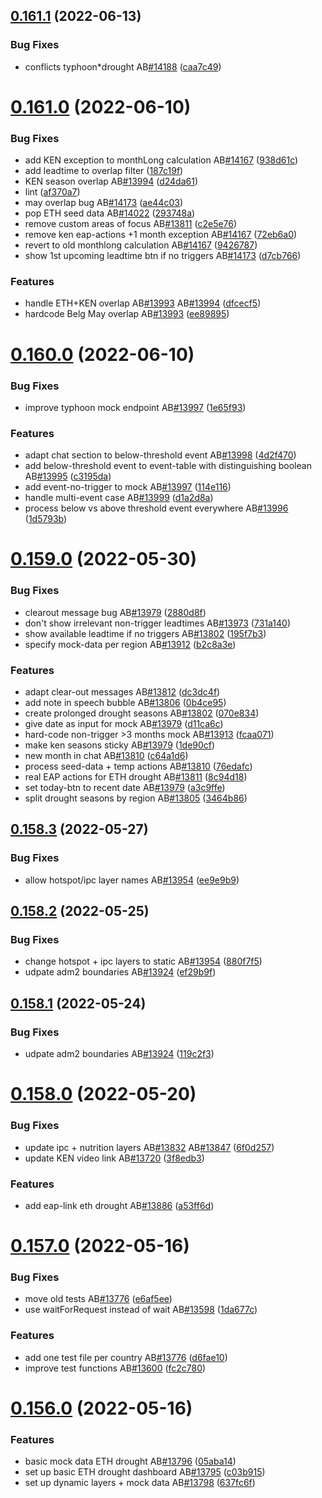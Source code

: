 ## [0.161.1](https://github.com/rodekruis/IBF-system/compare/v0.161.0...v0.161.1) (2022-06-13)


### Bug Fixes

* conflicts typhoon*drought AB[#14188](https://github.com/rodekruis/IBF-system/issues/14188) ([caa7c49](https://github.com/rodekruis/IBF-system/commit/caa7c49c397b982b0b3deaf5c70e4ef296d1f051))



# [0.161.0](https://github.com/rodekruis/IBF-system/compare/v0.160.0...v0.161.0) (2022-06-10)


### Bug Fixes

* add KEN exception to monthLong calculation AB[#14167](https://github.com/rodekruis/IBF-system/issues/14167) ([938d61c](https://github.com/rodekruis/IBF-system/commit/938d61c2819cb7ef9b935e92cd473f0eeeb3c786))
* add leadtime to overlap filter ([187c19f](https://github.com/rodekruis/IBF-system/commit/187c19f110b91f41d02987f55df935713d6a7559))
* KEN season overlap AB[#13994](https://github.com/rodekruis/IBF-system/issues/13994) ([d24da61](https://github.com/rodekruis/IBF-system/commit/d24da61354d0265b2b55c6941f42b355c55f3602))
* lint ([af370a7](https://github.com/rodekruis/IBF-system/commit/af370a7f76495e91e8e1a1463f8d2ecc507e3602))
* may overlap bug AB[#14173](https://github.com/rodekruis/IBF-system/issues/14173) ([ae44c03](https://github.com/rodekruis/IBF-system/commit/ae44c03e64195f152cf6adcd2f6c9e295346765d))
* pop ETH seed data AB[#14022](https://github.com/rodekruis/IBF-system/issues/14022) ([293748a](https://github.com/rodekruis/IBF-system/commit/293748a012ec2335d1a12e68768fcb47a26a62fd))
* remove custom areas of focus AB[#13811](https://github.com/rodekruis/IBF-system/issues/13811) ([c2e5e76](https://github.com/rodekruis/IBF-system/commit/c2e5e76babbe099308c8a8ecf81fb43bbab824bc))
* remove ken eap-actions +1 month exception AB[#14167](https://github.com/rodekruis/IBF-system/issues/14167) ([72eb6a0](https://github.com/rodekruis/IBF-system/commit/72eb6a04e14707716740636eef38abf13c907ea7))
* revert to old monthlong calculation AB[#14167](https://github.com/rodekruis/IBF-system/issues/14167) ([9426787](https://github.com/rodekruis/IBF-system/commit/94267873141506244f601185ae965814715ebba6))
* show 1st upcoming leadtime btn if no triggers AB[#14173](https://github.com/rodekruis/IBF-system/issues/14173) ([d7cb766](https://github.com/rodekruis/IBF-system/commit/d7cb766f0fc205515584e02de2a95491bc66246b))


### Features

* handle ETH+KEN overlap AB[#13993](https://github.com/rodekruis/IBF-system/issues/13993) AB[#13994](https://github.com/rodekruis/IBF-system/issues/13994) ([dfcecf5](https://github.com/rodekruis/IBF-system/commit/dfcecf5331d608995fbbee2a344af351c9e5264c))
* hardcode Belg May overlap AB[#13993](https://github.com/rodekruis/IBF-system/issues/13993) ([ee89895](https://github.com/rodekruis/IBF-system/commit/ee898954d8cdcf76500e5716b8e21f98419fb66d))



# [0.160.0](https://github.com/rodekruis/IBF-system/compare/v0.159.0...v0.160.0) (2022-06-10)


### Bug Fixes

* improve typhoon mock endpoint AB[#13997](https://github.com/rodekruis/IBF-system/issues/13997) ([1e65f93](https://github.com/rodekruis/IBF-system/commit/1e65f9304680619080b461e87d4d2cc9e3990d08))


### Features

* adapt chat section to below-threshold event AB[#13998](https://github.com/rodekruis/IBF-system/issues/13998) ([4d2f470](https://github.com/rodekruis/IBF-system/commit/4d2f4703db02b0c96f081d82629e2e469d6e288d))
* add below-threshold event to event-table with distinguishing boolean AB[#13995](https://github.com/rodekruis/IBF-system/issues/13995) ([c3195da](https://github.com/rodekruis/IBF-system/commit/c3195daedb1404401b9ad5af433233644070d30e))
* add event-no-trigger to mock AB[#13997](https://github.com/rodekruis/IBF-system/issues/13997) ([114e116](https://github.com/rodekruis/IBF-system/commit/114e116e535ffd00848cf327db6365ddbe53dbc9))
* handle multi-event case AB[#13999](https://github.com/rodekruis/IBF-system/issues/13999) ([d1a2d8a](https://github.com/rodekruis/IBF-system/commit/d1a2d8a828cbc309efb081e72ba655e96bda5b34))
* process below vs above threshold event everywhere AB[#13996](https://github.com/rodekruis/IBF-system/issues/13996) ([1d5793b](https://github.com/rodekruis/IBF-system/commit/1d5793b0c54f29b4c18ee2eb262926e4846784c0))



# [0.159.0](https://github.com/rodekruis/IBF-system/compare/v0.158.3...v0.159.0) (2022-05-30)


### Bug Fixes

* clearout message bug AB[#13979](https://github.com/rodekruis/IBF-system/issues/13979) ([2880d8f](https://github.com/rodekruis/IBF-system/commit/2880d8f805c7337e144733846d490e90b123ae82))
* don't show irrelevant non-trigger leadtimes AB[#13973](https://github.com/rodekruis/IBF-system/issues/13973) ([731a140](https://github.com/rodekruis/IBF-system/commit/731a14080aeebd1cbca7d238098b21ac68c89db7))
* show available leadtime if no triggers AB[#13802](https://github.com/rodekruis/IBF-system/issues/13802) ([195f7b3](https://github.com/rodekruis/IBF-system/commit/195f7b36435c437b9cde9dc450144c099e993b15))
* specify mock-data per region AB[#13912](https://github.com/rodekruis/IBF-system/issues/13912) ([b2c8a3e](https://github.com/rodekruis/IBF-system/commit/b2c8a3e38fecc14f25b272e3b3431e670f4b7259))


### Features

* adapt clear-out messages AB[#13812](https://github.com/rodekruis/IBF-system/issues/13812) ([dc3dc4f](https://github.com/rodekruis/IBF-system/commit/dc3dc4f481fc85ba28dc97eb16178d31fd2cd8b7))
* add note in speech bubble AB[#13806](https://github.com/rodekruis/IBF-system/issues/13806) ([0b4ce95](https://github.com/rodekruis/IBF-system/commit/0b4ce952ecd5c152a6bbd30a7f960a35e5a88dde))
* create prolonged drought seasons AB[#13802](https://github.com/rodekruis/IBF-system/issues/13802) ([070e834](https://github.com/rodekruis/IBF-system/commit/070e8341778a2437733d46ae16260bc92fc2689b))
* give date as input for mock AB[#13979](https://github.com/rodekruis/IBF-system/issues/13979) ([d11ca6c](https://github.com/rodekruis/IBF-system/commit/d11ca6c526729abd131d5e7114dd8cf533b90327))
* hard-code non-trigger >3 months mock AB[#13913](https://github.com/rodekruis/IBF-system/issues/13913) ([fcaa071](https://github.com/rodekruis/IBF-system/commit/fcaa071fcc07f4fd1e123a44ee59eea1e5e7dbd2))
* make ken seasons sticky AB[#13979](https://github.com/rodekruis/IBF-system/issues/13979) ([1de90cf](https://github.com/rodekruis/IBF-system/commit/1de90cf4e0bdb1acf32498fe46896736b6020f4f))
* new month in chat AB[#13810](https://github.com/rodekruis/IBF-system/issues/13810) ([c64a1d6](https://github.com/rodekruis/IBF-system/commit/c64a1d6c280539d061af4d9aeea4e2f1d6a702c5))
* process seed-data + temp actions AB[#13810](https://github.com/rodekruis/IBF-system/issues/13810) ([76edafc](https://github.com/rodekruis/IBF-system/commit/76edafce284c9b908473081d0623b3922fbed0f6))
* real EAP actions for ETH drought AB[#13811](https://github.com/rodekruis/IBF-system/issues/13811) ([8c94d18](https://github.com/rodekruis/IBF-system/commit/8c94d18913a698ce3e8d1cb0f0bcbbfdbddf547e))
* set today-btn to recent date AB[#13979](https://github.com/rodekruis/IBF-system/issues/13979) ([a3c9ffe](https://github.com/rodekruis/IBF-system/commit/a3c9ffeda380deaf5eb3b6a571ff0380a9eb067c))
* split drought seasons by region AB[#13805](https://github.com/rodekruis/IBF-system/issues/13805) ([3464b86](https://github.com/rodekruis/IBF-system/commit/3464b864ea26f209c02620f77514eb54ebda6b80))



## [0.158.3](https://github.com/rodekruis/IBF-system/compare/v0.158.2...v0.158.3) (2022-05-27)


### Bug Fixes

* allow hotspot/ipc layer names AB[#13954](https://github.com/rodekruis/IBF-system/issues/13954) ([ee9e9b9](https://github.com/rodekruis/IBF-system/commit/ee9e9b946a3757ba9324965375b945370e52fa89))



## [0.158.2](https://github.com/rodekruis/IBF-system/compare/v0.158.1...v0.158.2) (2022-05-25)


### Bug Fixes

* change hotspot + ipc layers to static AB[#13954](https://github.com/rodekruis/IBF-system/issues/13954) ([880f7f5](https://github.com/rodekruis/IBF-system/commit/880f7f550745ac41c348b31e82283715a241d72f))
* udpate adm2 boundaries AB[#13924](https://github.com/rodekruis/IBF-system/issues/13924) ([ef29b9f](https://github.com/rodekruis/IBF-system/commit/ef29b9f934c5c533ec2bdffca297c5eaca2a4b7f))



## [0.158.1](https://github.com/rodekruis/IBF-system/compare/v0.158.0...v0.158.1) (2022-05-24)


### Bug Fixes

* udpate adm2 boundaries AB[#13924](https://github.com/rodekruis/IBF-system/issues/13924) ([119c2f3](https://github.com/rodekruis/IBF-system/commit/119c2f3ab8ef3dce10030cd751c3c0c63c554021))



# [0.158.0](https://github.com/rodekruis/IBF-system/compare/v0.157.0...v0.158.0) (2022-05-20)


### Bug Fixes

* update ipc + nutrition layers AB[#13832](https://github.com/rodekruis/IBF-system/issues/13832) AB[#13847](https://github.com/rodekruis/IBF-system/issues/13847) ([6f0d257](https://github.com/rodekruis/IBF-system/commit/6f0d25754ea52f04bed8f54e2d8868359652d61c))
* update KEN video link AB[#13720](https://github.com/rodekruis/IBF-system/issues/13720) ([3f8edb3](https://github.com/rodekruis/IBF-system/commit/3f8edb3c877a811860702d8a4cbbc355ec4f6891))


### Features

* add eap-link eth drought AB[#13886](https://github.com/rodekruis/IBF-system/issues/13886) ([a53ff6d](https://github.com/rodekruis/IBF-system/commit/a53ff6df7a0f05277677e00eb308bcce6ae73447))



# [0.157.0](https://github.com/rodekruis/IBF-system/compare/v0.156.0...v0.157.0) (2022-05-16)


### Bug Fixes

* move old tests AB[#13776](https://github.com/rodekruis/IBF-system/issues/13776) ([e6af5ee](https://github.com/rodekruis/IBF-system/commit/e6af5ee9b963b0bf1fc74a6f8bffaeb1be13a0dc))
* use waitForRequest instead of wait AB[#13598](https://github.com/rodekruis/IBF-system/issues/13598) ([1da677c](https://github.com/rodekruis/IBF-system/commit/1da677ce03e4831d1fc5bf23a3e77a31d7941c9e))


### Features

* add one test file per country AB[#13776](https://github.com/rodekruis/IBF-system/issues/13776) ([d6fae10](https://github.com/rodekruis/IBF-system/commit/d6fae10efd6122a12e2f0468884d589ae1ffadf7))
* improve test functions AB[#13600](https://github.com/rodekruis/IBF-system/issues/13600) ([fc2c780](https://github.com/rodekruis/IBF-system/commit/fc2c7803252555bd02bb5cbdf75c9be800e6f1d1))



# [0.156.0](https://github.com/rodekruis/IBF-system/compare/v0.155.0...v0.156.0) (2022-05-16)


### Features

* basic mock data ETH drought AB[#13796](https://github.com/rodekruis/IBF-system/issues/13796) ([05aba14](https://github.com/rodekruis/IBF-system/commit/05aba14e8c680a5b500b7593274147772330a059))
* set up basic ETH drought dashboard AB[#13795](https://github.com/rodekruis/IBF-system/issues/13795) ([c03b915](https://github.com/rodekruis/IBF-system/commit/c03b9155824fa38e12980c1226130017ec3ffc5e))
* set up dynamic layers + mock data AB[#13798](https://github.com/rodekruis/IBF-system/issues/13798) ([637fc6f](https://github.com/rodekruis/IBF-system/commit/637fc6f5ecbb356b7499c8b6915d73e31cb1fdfb))



